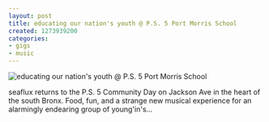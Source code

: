 ```yaml
---
layout: post
title: educating our nation's youth @ P.S. 5 Port Morris School
created: 1273939200
categories: 
- gigs
- music
---
```

![educating our nation's youth @ P.S. 5 Port Morris School](http://files.bubblehouse.org.s3.amazonaws.com/flyers/2010-05-15_flyer_lowres.jpg)

seaflux returns to the P.S. 5 Community Day on Jackson Ave in the heart of the south Bronx. Food, fun, and a strange new musical experience for an alarmingly endearing group of young'in's...
